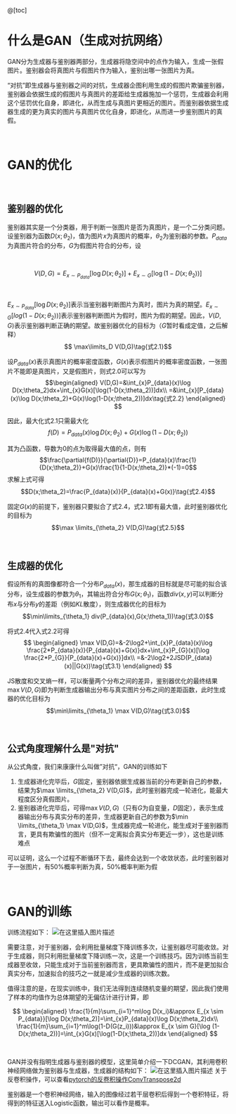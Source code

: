﻿
@[toc]
# 什么是GAN（生成对抗网络）
GAN分为生成器与鉴别器两部分，生成器将隐空间中的点作为输入，生成一张假图片。鉴别器会将真图片与假图片作为输入，鉴别出哪一张图片为真。

“对抗”即生成器与鉴别器之间的对抗，生成器企图利用生成的假图片欺骗鉴别器，鉴别器会依据生成的假图片与真图片的差距给生成器施加一个惩罚，生成器会利用这个惩罚优化自身，即进化，从而生成与真图片更相近的图片。而鉴别器依据生成器生成的更为真实的图片与真图片优化自身，即进化，从而进一步鉴别图片的真假。

<br>

# GAN的优化

<br>

## 鉴别器的优化
鉴别器其实是一个分类器，用于判断一张图片是否为真图片，是一个二分类问题。设鉴别器为函数$D(x;\theta_2)$，值为图片$x$为真图片的概率，$\theta_2$为鉴别器的参数。$P_{data}$为真图片符合的分布，$G$为假图片符合的分布，设

<br>

$$V(D,G)=E_{x \sim P_{data}}[\log D(x;\theta_2)]+E_{x \sim G}[\log(1-D(x;\theta_2))]\tag{式2.0}$$

<br>

$E_{x \sim P_{data}}[\log D(x;\theta_2)]$表示当鉴别器判断图片为真时，图片为真的期望。$E_{x \sim G}[log(1-D(x;\theta_2))]$表示鉴别器判断图片为假时，图片为假的期望。因此，$V(D,G)$表示鉴别器判断正确的期望。故鉴别器优化的目标为（$G$暂时看成定值，之后解释）
$$ \max\limits_D V(D,G)\tag{式2.1}$$

设$P_{data}(x)$表示真图片的概率密度函数，$G(x)$表示假图片的概率密度函数，一张图片不能即是真图片，又是假图片，则式2.0可以写为
$$\begin{aligned}
V(D,G)=&\int_{x}P_{data}(x)\log D(x;\theta_2)dx+\int_{x}G(x)[\log(1-D(x;\theta_2))]dx\\
=&\int_{x}[P_{data}(x)\log D(x;\theta_2)+G(x)\log(1-D(x;\theta_2))]dx\tag{式2.2}
\end{aligned}
$$

因此，最大化式2.1只需最大化$$f(D)=P_{data}(x)\log D(x;\theta_2)+G(x)\log(1-D(x;\theta_2))\tag{式2.3}$$

其为凸函数，导数为0的点为取得最大值的点，则有
$$\frac{\partial{f(D)}}{\partial{D}}=P_{data}(x)\frac{1}{D(x;\theta_2)}+G(x)\frac{1}{1-D(x;\theta_2)}*(-1)=0$$
求解上式可得
$$D(x;\theta_2)=\frac{P_{data}(x)}{P_{data}(x)+G(x)}\tag{式2.4}$$

固定$G(x)$的前提下，鉴别器只要拟合了式2.4，式2.1即有最大值，此时鉴别器优化的目标为$$\max \limits_{\theta_2} V(D,G)\tag{式2.5}$$

<br>


## 生成器的优化

假设所有的真图像都符合一个分布$P_{data}(x)$，那生成器的目标就是尽可能的拟合该分布，设生成器的参数为$\theta_1$，其输出符合分布$G(x;\theta_1)$，函数$div(x,y)$可以判断分布$x$与分布$y$的差距（例如$KL$散度），则生成器优化的目标为
$$\min\limits_{\theta_1} div(P_{data}(x),G(x;\theta_1))\tag{式3.0}$$

将式2.4代入式2.2可得
$$
\begin{aligned}
\max V(D,G)=&-2\log2+\int_{x}P_{data}(x)\log \frac{2*P_{data}(x)}{P_{data}(x)+G(x)}dx+\int_{x}P_{G}(x)[\log \frac{2*P_{G}}{P_{data}(x)+G(x)}]dx\\
=&-2\log2+2JSD(P_{data}(x)||G(x))\tag{式3.1}
\end{aligned}
$$

JS散度和交叉熵一样，可以衡量两个分布之间的差异，鉴别器优化的最终结果$\max V(D,G)$即为判断生成器输出分布与真实图片分布之间的差距函数，此时生成器的优化目标为
$$\min\limits_{\theta_1} \max V(D,G)\tag{式3.0}$$


<br>

## 公式角度理解什么是"对抗"

从公式角度，我们来康康什么叫做”对抗“，GAN的训练如下

 1. 生成器进化完毕后，$G$固定，鉴别器依据生成器当前的分布更新自己的参数，结果为$\max \limits_{\theta_2} V(D,G)$，此时鉴别器完成一轮进化，能最大程度区分真假图片。
 2. 鉴别器进化完毕后，可得$\max V(D,G)$（只有$G$为自变量，$D$固定），表示生成器输出分布与真实分布的差异，生成器更新自己的参数为$\min \limits_{\theta_1} \max V(D,G)$，生成器完成一轮进化，能生成对于鉴别器而言，更具有欺骗性的图片（但不一定离拟合真实分布更近一步），这也是训练难点

可以证明，这么一个过程不断循环下去，最终会达到一个收敛状态，此时鉴别器对于一张图片，有50%概率判断为真，50%概率判断为假

<br>

# GAN的训练

训练流程如下：
![在这里插入图片描述](https://img-blog.csdnimg.cn/20191025215820350.png?x-oss-process=image/watermark,type_ZmFuZ3poZW5naGVpdGk,shadow_10,text_aHR0cHM6Ly9ibG9nLmNzZG4ubmV0L2RoYWl1ZGE=,size_16,color_FFFFFF,t_70)

需要注意，对于鉴别器，会利用批量梯度下降训练多次，让鉴别器尽可能收敛。对于生成器，则只利用批量梯度下降训练一次，这是一个训练技巧。因为训练当前生成器至收敛，只能生成对于当前鉴别器而言，更具欺骗性的图片，而不是更加拟合真实分布，加速拟合的技巧之一就是减少生成器的训练次数。

值得注意的是，在现实训练中，我们无法得到连续随机变量的期望，因此我们使用了样本的均值作为总体期望的无偏估计进行计算，即

$$
\begin{aligned}
\frac{1}{m}\sum_{i=1}^m\log D(x_i)&\approx E_{x \sim P_{data}}[\log D(x;\theta_2)]=\int_{x}P_{data}(x)\log D(x;\theta_2)dx\\
\frac{1}{m}\sum_{i=1}^m\log(1-D(G(z_i)))&\approx E_{x \sim G}[\log (1-D(x;\theta_2))]=\int_{x}G(x)[\log(1-D(x;\theta_2))]dx
\end{aligned}
$$

<br>

GAN并没有指明生成器与鉴别器的模型，这里简单介绍一下DCGAN，其利用卷积神经网络做为鉴别器与生成器，生成器的结构如下：
![在这里插入图片描述](https://img-blog.csdnimg.cn/20191025224532856.png?x-oss-process=image/watermark,type_ZmFuZ3poZW5naGVpdGk,shadow_10,text_aHR0cHM6Ly9ibG9nLmNzZG4ubmV0L2RoYWl1ZGE=,size_16,color_FFFFFF,t_70)
关于反卷积操作，可以查看[pytorch的反卷积操作ConvTranspose2d](https://blog.csdn.net/dhaiuda/article/details/98760361#pytorchConvTranspose2d_509)

鉴别器是一个卷积神经网络，输入的图像经过若干层卷积后得到一个卷积特征，将得到的特征送入Logistic函数，输出可以看作是概率。

